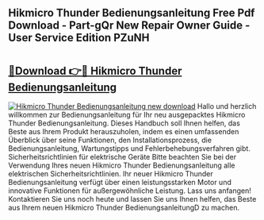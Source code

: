 ## Hikmicro Thunder Bedienungsanleitung Free Pdf Download - Part-gQr New Repair Owner Guide - User Service Edition PZuNH

# <h2><a href="http://df0w6qv.blite.top/?on=Hikmicro+Thunder+Bedienungsanleitung">🔗Download 👉🔴 Hikmicro Thunder Bedienungsanleitung</a></h2>

[![Hikmicro Thunder Bedienungsanleitung new download](https://i.imgur.com/lujVjoI.png)](http://df0w6qv.blite.top/?on=Hikmicro+Thunder+Bedienungsanleitung)
Hallo und herzlich willkommen zur Bedienungsanleitung für Ihr neu ausgepacktes Hikmicro Thunder Bedienungsanleitung. Dieses Handbuch soll Ihnen helfen, das Beste aus Ihrem Produkt herauszuholen, indem es einen umfassenden Überblick über seine Funktionen, den Installationsprozess, die Bedienungsanleitung, Wartungstipps und Fehlerbehebungsverfahren gibt. Sicherheitsrichtlinien für elektrische Geräte Bitte beachten Sie bei der Verwendung Ihres neuen Hikmicro Thunder Bedienungsanleitung alle elektrischen Sicherheitsrichtlinien. Ihr neuer Hikmicro Thunder Bedienungsanleitung verfügt über einen leistungsstarken Motor und innovative Funktionen für außergewöhnliche Leistung. Lass uns anfangen! Kontaktieren Sie uns noch heute und lassen Sie uns Ihnen helfen, das Beste aus Ihrem neuen Hikmicro Thunder BedienungsanleitungD zu machen.
